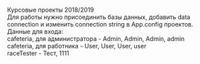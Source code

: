 Курсовые проекты 2018/2019  
Для работы нужно присоединить базы данных, добавить data connection и изменить connection string в App.config проектов.  
Данные для входа:  
cafeteria, для администратора - Admin, Admin, Admin, admin  
cafeteria, для работника - User, User, User, user  
raceTester - Тест, 1111  
